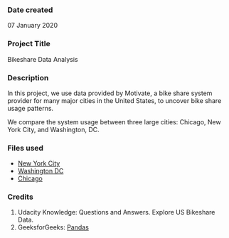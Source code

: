 ### Date created
07 January 2020

### Project Title
Bikeshare Data Analysis

### Description
In this project, we use data provided by Motivate, 
a bike share system provider for many major cities in the 
United States, to uncover bike share usage patterns. 

We compare the system usage between three large cities: Chicago, New York City, and Washington, DC.



### Files used
* [New York City](`new_york_city.csv`)
* [Washington DC](`washington.csv`)
* [Chicago](`chicago.csv`)

### Credits
1. Udacity Knowledge: Questions and Answers. Explore US Bikeshare Data.
2. GeeksforGeeks: [Pandas](`https://www.geeksforgeeks.org/python-pandas-dataframe/`)